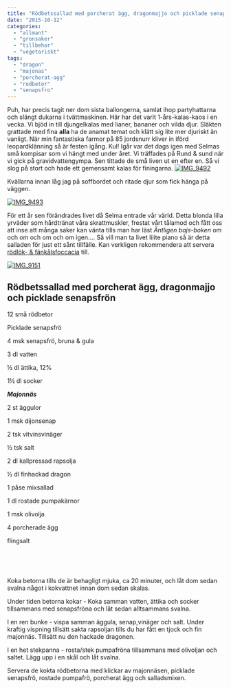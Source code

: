 ```yaml
---
title: "Rödbetssallad med porcherat ägg, dragonmajjo och picklade senapsfrö"
date: "2015-10-12"
categories: 
  - "allmant"
  - "gronsaker"
  - "tillbehor"
  - "vegetariskt"
tags: 
  - "dragon"
  - "majonas"
  - "porcherat-agg"
  - "rodbetor"
  - "senapsfro"
---
```


Puh, har precis tagit ner dom sista ballongerna, samlat ihop partyhattarna och slängt dukarna i tvättmaskinen. Här har det varit 1-års-kalas-kaos i en vecka. Vi bjöd in till djungelkalas med lianer, bananer och vilda djur. Släkten grattade med fina **alla** ha de anamat temat och klätt sig lite mer djuriskt än vanligt. När min fantastiska farmor på 85 jordsnurr kliver in iförd leopardklänning så är festen igång. Kul! Igår var det dags igen med Selmas små kompisar som vi hängt med under året. Vi träffades på Rund & sund när vi gick på gravidvattengympa. Sen tittade de små liven ut en efter en. Så vi slog på stort och hade ett gemensamt kalas för finingarna. [![IMG_9492](images/IMG_9492-1020x680.jpg)](http://import.local/wp-content/uploads/2015/10/IMG_9493.jpg)

Kvällarna innan låg jag på soffbordet och ritade djur som fick hänga på väggen.

[![IMG_9493](images/IMG_9493-1020x680.jpg)](http://import.local/wp-content/uploads/2015/10/IMG_9493.jpg)

För ett år sen förändrades livet då Selma entrade vår värld. Detta blonda lilla yrväder som hårdtränat våra skrattmuskler, frestat vårt tålamod och fått oss att inse att många saker kan vänta tills man har läst _Äntligen bajs-boken_ om och om och om och om igen.... Så vill man ta livet liiite piano så är detta salladen för just ett sånt tillfälle. Kan verkligen rekommendera att servera [rödlök- & fänkålsfoccacia](http://import.local/2014/06/14/fankal-rodloksfoccacia/) till.

[![IMG_9151](images/IMG_9151-e1443648829371-1020x1360.jpg)](http://import.local/wp-content/uploads/2015/09/IMG_9151.jpg)

## Rödbetssallad med porcherat ägg, dragonmajjo och picklade senapsfrön

12 små rödbetor

Picklade senapsfrö

4 msk senapsfrö, bruna & gula

3 dl vatten

½ dl ättika, 12%

1½ dl socker

_**Majonnäs**_

2 st äggulor

1 msk dijonsenap

2 tsk vitvinsvinäger

½ tsk salt

2 dl kallpressad rapsolja

½ dl finhackad dragon

1 påse mixsallad

1 dl rostade pumpakärnor

1 msk olivolja

4 porcherade ägg

flingsalt

 

 

Koka betorna tills de är behagligt mjuka, ca 20 minuter, och låt dom sedan svalna något i kokvattnet innan dom sedan skalas.

Under tiden betorna kokar - Koka samman vatten, ättika och socker tillsammans med senapsfröna och låt sedan alltsammans svalna.

I en ren bunke - vispa samman äggula, senap,vinäger och salt. Under kraftig vispning tillsätt sakta rapsoljan tills du har fått en tjock och fin majonnäs. Tillsätt nu den hackade dragonen.

I en het stekpanna - rosta/stek pumpafröna tillsammans med olivoljan och saltet. Lägg upp i en skål och låt svalna.

Servera de kokta rödbetorna med klickar av majonnäsen, picklade senapsfrö, rostade pumpafrö, porcherat ägg och salladsmixen.
